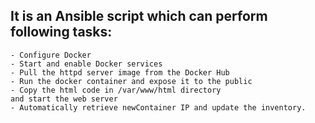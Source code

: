 ## **It is an Ansible script which can perform following tasks:**
```
- Configure Docker
- Start and enable Docker services
- Pull the httpd server image from the Docker Hub
- Run the docker container and expose it to the public
- Copy the html code in /var/www/html directory
and start the web server
- Automatically retrieve newContainer IP and update the inventory.
```

